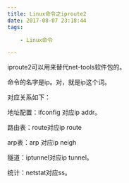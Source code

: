```yaml
---
title: Linux命令之iproute2
date: 2017-08-07 23:18:44
tags:

	- Linux命令

---
```


iproute2可以用来替代net-tools软件包的。

命令的名字是ip。对，就是ip这个词。

对应关系如下：

地址配置：ifconfig 对应ip addr。

路由表：route对应ip route

arp表：arp 对应ip neigh

隧道：iptunnel对应ip tunnel。

统计：netstat对应ss。

